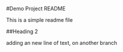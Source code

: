 #Demo Project README

This is a simple readme file

##Heading 2

adding an new line of text, on another branch